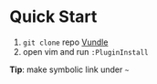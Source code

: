 # Quick Start

1. `git clone` repo [Vundle](https://github.com/VundleVim/Vundle.vim#quick-start)
2. open vim and run `:PluginInstall`

**Tip**: make symbolic link under `~`
